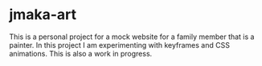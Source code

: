 # jmaka-art
This is a personal project for a mock website for a family member that is a painter. In this project I am experimenting with keyframes and CSS animations. This is also a work in progress. 
